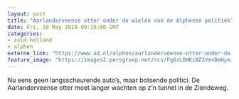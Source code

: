 ```yaml
---
layout: post
title: "Aarlanderveense otter onder de wielen van de Alphense politiek"
date: Fri, 10 May 2019 09:19:00 GMT
categories: 
- zuid-holland 
- alphen 
externe_link: "https://www.ad.nl/alphen/aarlanderveense-otter-onder-de-wielen-van-de-alphense-politiek~a45a4310/"
feature_image: "https://images2.persgroep.net/rcs/FgOzLDHKiNZ3YmvDmHymJTHWxDk/diocontent/74758620/_fitwidth/400/?appId=21791a8992982cd8da851550a453bd7f&quality=0.7"
---
```


Nu eens geen langsscheurende auto’s, maar botsende politici. De Aarlanderveense otter moet langer wachten op z’n tunnel in de Ziendeweg.

